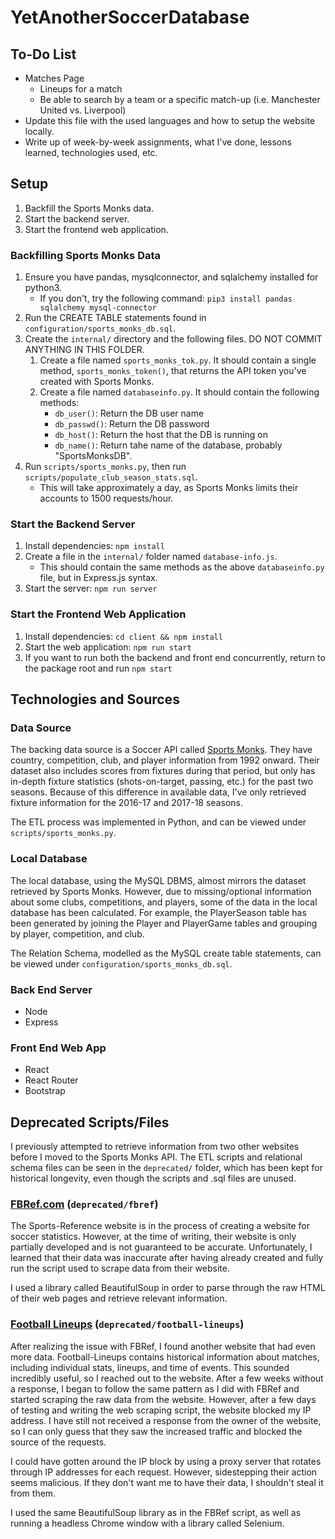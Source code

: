 # YetAnotherSoccerDatabase

## To-Do List
* Matches Page
    * Lineups for a match
    * Be able to search by a team or a specific match-up (i.e. Manchester United vs. Liverpool)
* Update this file with the used languages and how to setup the website locally.
* Write up of week-by-week assignments, what I've done, lessons learned, technologies used, etc.

## Setup
1. Backfill the Sports Monks data.
1. Start the backend server.
1. Start the frontend web application.

### Backfilling Sports Monks Data
1. Ensure you have pandas, mysqlconnector, and sqlalchemy installed for python3.
    * If you don't, try the following command: `pip3 install pandas sqlalchemy mysql-connector`
1. Run the CREATE TABLE statements found in `configuration/sports_monks_db.sql`.
1. Create the `internal/` directory and the following files. DO NOT COMMIT ANYTHING IN THIS FOLDER.
    1. Create a file named `sports_monks_tok.py`. It should contain a single method, `sports_monks_token()`, that returns the API token you've created with Sports Monks.
    1. Create a file named `databaseinfo.py`. It should contain the following methods:
        * `db_user()`: Return the DB user name
        * `db_passwd()`: Return the DB password
        * `db_host()`: Return the host that the DB is running on
        * `db_name()`: Return tahe name of the database, probably "SportsMonksDB".
1. Run `scripts/sports_monks.py`, then run `scripts/populate_club_season_stats.sql`.
    * This will take approximately a day, as Sports Monks limits their accounts to 1500 requests/hour.

### Start the Backend Server
1. Install dependencies: `npm install`
1. Create a file in the `internal/` folder named `database-info.js`.
    * This should contain the same methods as the above `databaseinfo.py` file, but in Express.js syntax.
1. Start the server: `npm run server`

### Start the Frontend Web Application
1. Install dependencies: `cd client && npm install`
1. Start the web application: `npm run start`
1. If you want to run both the backend and front end concurrently, return to the package root and run `npm start`

## Technologies and Sources
### Data Source
The backing data source is a Soccer API called [Sports Monks](https://www.sportmonks.com). They have country, competition, club, and player information from 1992 onward. Their dataset also includes scores from fixtures during that period, but only has in-depth fixture statistics (shots-on-target, passing, etc.) for the past two seasons. Because of this difference in available data, I've only retrieved fixture information for the 2016-17 and 2017-18 seasons.

The ETL process was implemented in Python, and can be viewed under `scripts/sports_monks.py`.

### Local Database
The local database, using the MySQL DBMS, almost mirrors the dataset retrieved by Sports Monks. However, due to missing/optional information about some clubs, competitions, and players, some of the data in the local database has been calculated. For example, the PlayerSeason table has been generated by joining the Player and PlayerGame tables and grouping by player, competition, and club.

The Relation Schema, modelled as the MySQL create table statements, can be viewed under `configuration/sports_monks_db.sql`.

### Back End Server
* Node
* Express

### Front End Web App
* React
* React Router
* Bootstrap

## Deprecated Scripts/Files
I previously attempted to retrieve information from two other websites before I moved to the Sports Monks API. The ETL scripts and relational schema files can be seen in the `deprecated/` folder, which has been kept for historical longevity, even though the scripts and .sql files are unused.

### [FBRef.com](https://fbref.com) (`deprecated/fbref`)
The Sports-Reference website is in the process of creating a website for soccer statistics. However, at the time of writing, their website is only partially developed and is not guaranteed to be accurate. Unfortunately, I learned that their data was inaccurate after having already created and fully run the script used to scrape data from their website.

I used a library called BeautifulSoup in order to parse through the raw HTML of their web pages and retrieve relevant information.

### [Football Lineups](www.football-lineups.com) (`deprecated/football-lineups`)
After realizing the issue with FBRef, I found another website that had even more data. Football-Lineups contains historical information about matches, including individual stats, lineups, and time of events. This sounded incredibly useful, so I reached out to the website. After a few weeks without a response, I began to follow the same pattern as I did with FBRef and started scraping the raw data from the website. However, after a few days of testing and writing the web scraping script, the website blocked my IP address. I have still not received a response from the owner of the website, so I can only guess that they saw the increased traffic and blocked the source of the requests.

I could have gotten around the IP block by using a proxy server that rotates through IP addresses for each request. However, sidestepping their action seems malicious. If they don't want me to have their data, I shouldn't steal it from them.

I used the same BeautifulSoup library as in the FBRef script, as well as running a headless Chrome window with a library called Selenium.


